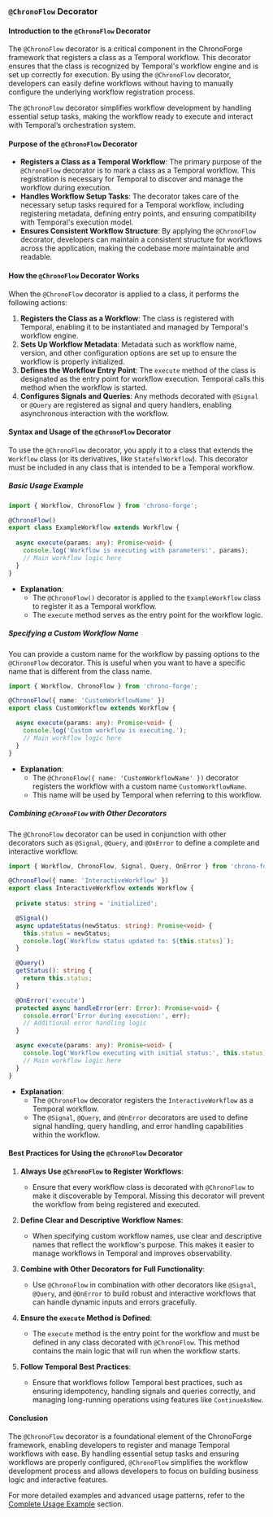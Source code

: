 ### **`@ChronoFlow` Decorator**

#### **Introduction to the `@ChronoFlow` Decorator**

The `@ChronoFlow` decorator is a critical component in the ChronoForge framework that registers a class as a Temporal workflow. This decorator ensures that the class is recognized by Temporal's workflow engine and is set up correctly for execution. By using the `@ChronoFlow` decorator, developers can easily define workflows without having to manually configure the underlying workflow registration process.

The `@ChronoFlow` decorator simplifies workflow development by handling essential setup tasks, making the workflow ready to execute and interact with Temporal’s orchestration system.

#### **Purpose of the `@ChronoFlow` Decorator**

- **Registers a Class as a Temporal Workflow**: The primary purpose of the `@ChronoFlow` decorator is to mark a class as a Temporal workflow. This registration is necessary for Temporal to discover and manage the workflow during execution.
- **Handles Workflow Setup Tasks**: The decorator takes care of the necessary setup tasks required for a Temporal workflow, including registering metadata, defining entry points, and ensuring compatibility with Temporal's execution model.
- **Ensures Consistent Workflow Structure**: By applying the `@ChronoFlow` decorator, developers can maintain a consistent structure for workflows across the application, making the codebase more maintainable and readable.

#### **How the `@ChronoFlow` Decorator Works**

When the `@ChronoFlow` decorator is applied to a class, it performs the following actions:

1. **Registers the Class as a Workflow**: The class is registered with Temporal, enabling it to be instantiated and managed by Temporal's workflow engine.
2. **Sets Up Workflow Metadata**: Metadata such as workflow name, version, and other configuration options are set up to ensure the workflow is properly initialized.
3. **Defines the Workflow Entry Point**: The `execute` method of the class is designated as the entry point for workflow execution. Temporal calls this method when the workflow is started.
4. **Configures Signals and Queries**: Any methods decorated with `@Signal` or `@Query` are registered as signal and query handlers, enabling asynchronous interaction with the workflow.

#### **Syntax and Usage of the `@ChronoFlow` Decorator**

To use the `@ChronoFlow` decorator, you apply it to a class that extends the `Workflow` class (or its derivatives, like `StatefulWorkflow`). This decorator must be included in any class that is intended to be a Temporal workflow.

##### **Basic Usage Example**

```typescript
import { Workflow, ChronoFlow } from 'chrono-forge';

@ChronoFlow()
export class ExampleWorkflow extends Workflow {
  
  async execute(params: any): Promise<void> {
    console.log('Workflow is executing with parameters:', params);
    // Main workflow logic here
  }
}
```

- **Explanation**:
  - The `@ChronoFlow()` decorator is applied to the `ExampleWorkflow` class to register it as a Temporal workflow.
  - The `execute` method serves as the entry point for the workflow logic.

##### **Specifying a Custom Workflow Name**

You can provide a custom name for the workflow by passing options to the `@ChronoFlow` decorator. This is useful when you want to have a specific name that is different from the class name.

```typescript
import { Workflow, ChronoFlow } from 'chrono-forge';

@ChronoFlow({ name: 'CustomWorkflowName' })
export class CustomWorkflow extends Workflow {

  async execute(params: any): Promise<void> {
    console.log('Custom workflow is executing.');
    // Main workflow logic here
  }
}
```

- **Explanation**:
  - The `@ChronoFlow({ name: 'CustomWorkflowName' })` decorator registers the workflow with a custom name `CustomWorkflowName`.
  - This name will be used by Temporal when referring to this workflow.

##### **Combining `@ChronoFlow` with Other Decorators**

The `@ChronoFlow` decorator can be used in conjunction with other decorators such as `@Signal`, `@Query`, and `@OnError` to define a complete and interactive workflow.

```typescript
import { Workflow, ChronoFlow, Signal, Query, OnError } from 'chrono-forge';

@ChronoFlow({ name: 'InteractiveWorkflow' })
export class InteractiveWorkflow extends Workflow {
  
  private status: string = 'initialized';

  @Signal()
  async updateStatus(newStatus: string): Promise<void> {
    this.status = newStatus;
    console.log(`Workflow status updated to: ${this.status}`);
  }

  @Query()
  getStatus(): string {
    return this.status;
  }

  @OnError('execute')
  protected async handleError(err: Error): Promise<void> {
    console.error('Error during execution:', err);
    // Additional error handling logic
  }

  async execute(params: any): Promise<void> {
    console.log('Workflow executing with initial status:', this.status);
    // Main workflow logic here
  }
}
```

- **Explanation**:
  - The `@ChronoFlow` decorator registers the `InteractiveWorkflow` as a Temporal workflow.
  - The `@Signal`, `@Query`, and `@OnError` decorators are used to define signal handling, query handling, and error handling capabilities within the workflow.

#### **Best Practices for Using the `@ChronoFlow` Decorator**

1. **Always Use `@ChronoFlow` to Register Workflows**:
   - Ensure that every workflow class is decorated with `@ChronoFlow` to make it discoverable by Temporal. Missing this decorator will prevent the workflow from being registered and executed.

2. **Define Clear and Descriptive Workflow Names**:
   - When specifying custom workflow names, use clear and descriptive names that reflect the workflow's purpose. This makes it easier to manage workflows in Temporal and improves observability.

3. **Combine with Other Decorators for Full Functionality**:
   - Use `@ChronoFlow` in combination with other decorators like `@Signal`, `@Query`, and `@OnError` to build robust and interactive workflows that can handle dynamic inputs and errors gracefully.

4. **Ensure the `execute` Method is Defined**:
   - The `execute` method is the entry point for the workflow and must be defined in any class decorated with `@ChronoFlow`. This method contains the main logic that will run when the workflow starts.

5. **Follow Temporal Best Practices**:
   - Ensure that workflows follow Temporal best practices, such as ensuring idempotency, handling signals and queries correctly, and managing long-running operations using features like `ContinueAsNew`.

#### **Conclusion**

The `@ChronoFlow` decorator is a foundational element of the ChronoForge framework, enabling developers to register and manage Temporal workflows with ease. By handling essential setup tasks and ensuring workflows are properly configured, `@ChronoFlow` simplifies the workflow development process and allows developers to focus on building business logic and interactive features.

For more detailed examples and advanced usage patterns, refer to the [Complete Usage Example](./complete_example.md) section.